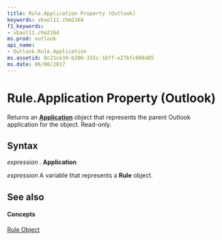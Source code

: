```yaml
---
title: Rule.Application Property (Outlook)
keywords: vbaol11.chm2164
f1_keywords:
- vbaol11.chm2164
ms.prod: outlook
api_name:
- Outlook.Rule.Application
ms.assetid: 8c21ce34-b206-315c-16ff-e27bfc606d85
ms.date: 06/08/2017
---
```



# Rule.Application Property (Outlook)

Returns an **[Application](application-object-outlook.md)** object that represents the parent Outlook application for the object. Read-only.


## Syntax

 _expression_ . **Application**

 _expression_ A variable that represents a **Rule** object.


## See also


#### Concepts


[Rule Object](rule-object-outlook.md)

